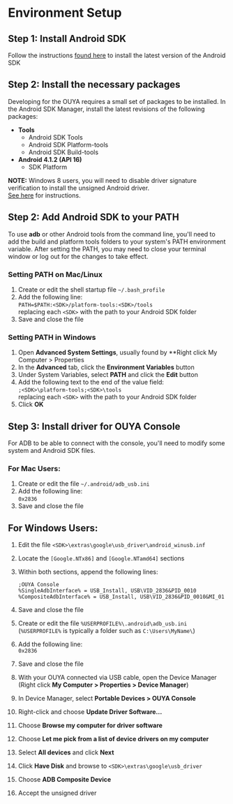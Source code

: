 # Environment Setup
## Step 1: Install Android SDK
Follow the instructions [found here](https://developer.android.com/sdk/installing/index.html) to install the latest version of the Android SDK
## Step 2: Install the necessary packages
Developing for the OUYA requires a small set of packages to be installed. In the Android SDK Manager, install the latest revisions of the following packages:

 * **Tools**
   * Android SDK Tools
   * Android SDK Platform-tools
   * Android SDK Build-tools
 * **Android 4.1.2 (API 16)**
   * SDK Platform
   
   
**NOTE:** Windows 8 users, you will need to disable driver signature verification to install the unsigned Android driver.  
[See here](windows8.md) for instructions.
  
## Step 2: Add Android SDK to your PATH
To use **adb** or other Android tools from the command line, you'll need to add the build and platform tools folders to your system's PATH environment variable. After setting the PATH, you may need to close your terminal window or log out for the changes to take effect.

### Setting PATH on Mac/Linux

1. Create or edit the shell startup file `~/.bash_profile`
2. Add the following line:  
   `PATH=$PATH:<SDK>/platform-tools:<SDK>/tools`  
   replacing each `<SDK>` with the path to your Android SDK folder
4. Save and close the file  

### Setting PATH in Windows

1. Open **Advanced System Settings**, usually found by **Right click My Computer > Properties
2. In the **Advanced** tab, click the **Environment Variables** button
3. Under System Variables, select **PATH** and click the **Edit** button
4. Add the following text to the end of the value field:  
   `;<SDK>\platform-tools;<SDK>\tools`  
   replacing each `<SDK>` with the path to your Android SDK folder
5. Click **OK**

## Step 3: Install driver for OUYA Console

For ADB to be able to connect with the console, you'll need to modify some system and Android SDK files.

### For Mac Users:

1. Create or edit the file `~/.android/adb_usb.ini`
2. Add the following line:  
   `0x2836`
3. Save and close the file

## For Windows Users:

1. Edit the file `<SDK>\extras\google\usb_driver\android_winusb.inf`
2. Locate the `[Google.NTx86]` and `[Google.NTamd64]` sections
3. Within both sections, append the following lines:  

       ;OUYA Console  
	   %SingleAdbInterface% = USB_Install, USB\VID_2836&PID_0010  
	   %CompositeAdbInterface% = USB_Install, USB\VID_2836&PID_0010&MI_01  
4. Save and close the file  
5. Create or edit the file `%USERPROFILE%\.android\adb_usb.ini`  
   (`%USERPROFILE%` is typically a folder such as `C:\Users\MyName\`)
6. Add the following line:  
   `0x2836`
7. Save and close the file
8. With your OUYA connected via USB cable, open the Device Manager (Right click **My Computer > Properties > Device Manager**)
9. In Device Manager, select **Portable Devices > OUYA Console**
10. Right-click and choose **Update Driver Software...**
11. Choose **Browse my computer for driver software**
12. Choose **Let me pick from a list of device drivers on my computer**
13. Select **All devices** and click **Next**
14. Click **Have Disk** and browse to `<SDK>\extras\google\usb_driver`
15. Choose **ADB Composite Device**
16. Accept the unsigned driver